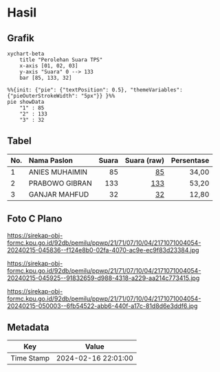 # Hasil

## Grafik

```mermaid
xychart-beta
    title "Perolehan Suara TPS"
    x-axis [01, 02, 03]
    y-axis "Suara" 0 --> 133
    bar [85, 133, 32]
```

```mermaid
%%{init: {"pie": {"textPosition": 0.5}, "themeVariables": {"pieOuterStrokeWidth": "5px"}} }%%
pie showData
    "1" : 85
    "2" : 133
    "3" : 32
```

## Tabel

| No. | Nama Paslon    | Suara | Suara (raw) | Persentase |
|:--- |:-------------- | -----:| -----------:| ----------:|
| 1   | ANIES MUHAIMIN | 85    | [85][p-1]   | 34,00      |
| 2   | PRABOWO GIBRAN | 133   | [133][p-2]  | 53,20      |
| 3   | GANJAR MAHFUD  | 32    | [32][p-3]   | 12,80      |


[p-1]: https://github.com/gigit-pemilu/pemilu-2024-21-kepulauan-riau/blob/main/pilpres/hitung-suara/sub/21-kepulauan-riau/sub/71-kota-batam/sub/07-sei-beduk/sub/1004-tanjung-piayu/sub/054-tps/sub/paslon-1.txt
[p-2]: https://github.com/gigit-pemilu/pemilu-2024-21-kepulauan-riau/blob/main/pilpres/hitung-suara/sub/21-kepulauan-riau/sub/71-kota-batam/sub/07-sei-beduk/sub/1004-tanjung-piayu/sub/054-tps/sub/paslon-2.txt
[p-3]: https://github.com/gigit-pemilu/pemilu-2024-21-kepulauan-riau/blob/main/pilpres/hitung-suara/sub/21-kepulauan-riau/sub/71-kota-batam/sub/07-sei-beduk/sub/1004-tanjung-piayu/sub/054-tps/sub/paslon-3.txt

## Foto C Plano

https://sirekap-obj-formc.kpu.go.id/92db/pemilu/ppwp/21/71/07/10/04/2171071004054-20240215-045836--f124e8b0-02fa-4070-ac9e-ec9f83d23384.jpg

https://sirekap-obj-formc.kpu.go.id/92db/pemilu/ppwp/21/71/07/10/04/2171071004054-20240215-045925--91832659-d988-4318-a229-aa214c773415.jpg

https://sirekap-obj-formc.kpu.go.id/92db/pemilu/ppwp/21/71/07/10/04/2171071004054-20240215-050003--6fb54522-abb6-440f-a17c-81d8d6e3ddf6.jpg


## Metadata

| Key        | Value               |
| ---------- | ------------------- |
| Time Stamp | 2024-02-16 22:01:00 |



